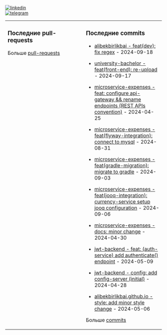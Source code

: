 [![linkedin](https://img.shields.io/badge/-Alibek_Birlikbai-161616?style=flat-square&labelColor=161616&logo=LinkedIn&logoColor=white&color=161616)](https://www.linkedin.com/in/alibek-birlikbai/)  
[![telegram](https://img.shields.io/badge/-@alibekbirlikbai-161616?style=flat-square&labelColor=161616&logo=Telegram&logoColor=white&color=161616)](https://t.me/alibekbirlikbai)


<table><tr>
<td valign="top" width="50%">

### Последние pull-requests
<!-- recent_pull_requests starts -->

<!-- recent_pull_requests ends -->
Больше [pull-requests](https://github.com/alibekbirlikbai/alibekbirlikbai/blob/main/md/pull_requests.md)

</td>


<td valign="top" width="50%">

### Последние commits
<!-- recent_commits starts -->
- [alibekbirlikbai - feat(dev): fix regex](https://github.com/alibekbirlikbai/commit/1a5889a1ec1bd4d07f36441642c0478b55e430bb) - 2024-09-18

- [university-bachelor - feat(front-end): re-upload](https://github.com/university-bachelor/commit/d6bddf0ce625bbc2882a7c122630615912c7fb81) - 2024-09-17

- [microservice-expenses - feat: configure api-gateway && rename endpoints (REST APIs convention)](https://github.com/microservice-expenses/commit/e5019817e5e8f8d4d8bdbfb780b840fd1b3090ac) - 2024-04-25

- [microservice-expenses - feat(flyway-integration): connect to mysql](https://github.com/microservice-expenses/commit/cd46f01861a68876f97fc66df214741161b25141) - 2024-08-31

- [microservice-expenses - feat(gradle-migration): migrate to gradle](https://github.com/microservice-expenses/commit/a9272e99263a63fe5cd7f3446140635781f16a2d) - 2024-09-03

- [microservice-expenses - feat(jooq-integration): currency-service setup jooq configuration](https://github.com/microservice-expenses/commit/1bd69d192c3fa97a024ae322d9c3b1a413bd2d33) - 2024-09-06

- [microservice-expenses - docs: minor change](https://github.com/microservice-expenses/commit/3301689094427a513501fd1828f66ef4bc3dd838) - 2024-04-30

- [jwt-backend - feat: (auth-service) add authenticate() endpoint](https://github.com/jwt-backend/commit/77d7064f9091f6e135295ed44f203647ffcfdb84) - 2024-05-09

- [jwt-backend - config: add config-server (initial)](https://github.com/jwt-backend/commit/e208832daf3fbeb65d648204bf8eddd28fae1d48) - 2024-04-28

- [alibekbirlikbai.github.io - style: add minor style change](https://github.com/alibekbirlikbai.github.io/commit/b2fe42d2c721fbe6485dcb80d5f31c64091a34ea) - 2024-05-06
<!-- recent_commits ends -->
Больше [commits](https://github.com/alibekbirlikbai/alibekbirlikbai/blob/main/md/commits.md)

</td>

</tr></table>
